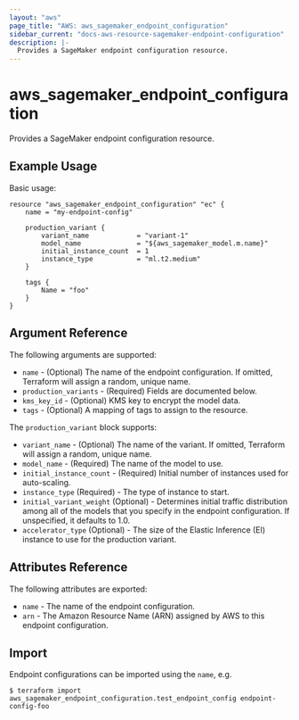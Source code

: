 ```yaml
---
layout: "aws"
page_title: "AWS: aws_sagemaker_endpoint_configuration"
sidebar_current: "docs-aws-resource-sagemaker-endpoint-configuration"
description: |-
  Provides a SageMaker endpoint configuration resource.
---
```


# aws_sagemaker_endpoint_configuration

Provides a SageMaker endpoint configuration resource.

## Example Usage


Basic usage:

```hcl
resource "aws_sagemaker_endpoint_configuration" "ec" {
    name = "my-endpoint-config"

    production_variant {
        variant_name            = "variant-1"
        model_name              = "${aws_sagemaker_model.m.name}"
        initial_instance_count  = 1
        instance_type           = "ml.t2.medium"
    }

    tags {
        Name = "foo"
    }
}
```

## Argument Reference

The following arguments are supported:

* `name` - (Optional) The name of the endpoint configuration. If omitted, Terraform will assign a random, unique name.
* `production_variants` - (Required) Fields are documented below.
* `kms_key_id` - (Optional) KMS key to encrypt the model data.
* `tags` - (Optional) A mapping of tags to assign to the resource.

The `production_variant` block supports:

* `variant_name` - (Optional) The name of the variant. If omitted, Terraform will assign a random, unique name.
* `model_name` - (Required) The name of the model to use.
* `initial_instance_count` - (Required) Initial number of instances used for auto-scaling.
* `instance_type` (Required) - The type of instance to start.
* `initial_variant_weight` (Optional) - Determines initial traffic distribution among all of the models that you specify in the endpoint configuration. If unspecified, it defaults to 1.0.
* `accelerator_type` (Optional) - The size of the Elastic Inference (EI) instance to use for the production variant.
## Attributes Reference

The following attributes are exported:

* `name` - The name of the endpoint configuration.
* `arn` - The Amazon Resource Name (ARN) assigned by AWS to this endpoint configuration.

## Import

Endpoint configurations can be imported using the `name`, e.g.

```
$ terraform import aws_sagemaker_endpoint_configuration.test_endpoint_config endpoint-config-foo
```
